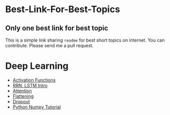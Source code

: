 # Best-Link-For-Best-Topics
## Only one best link for best topic
This is a simple link sharing `readme` for best short topics on internet. 
You can contribute. Please send me a pull request. 



# Deep Learning
- [Activation Functions](https://www.youtube.com/watch?v=9vB5nzrL4hY)
- [RRN, LSTM Intro](http://colah.github.io/posts/2015-08-Understanding-LSTMs/)
- [Attention](https://www.youtube.com/watch?v=W2rWgXJBZhU&pbjreload=10)
- [Flattening](https://www.superdatascience.com/convolutional-neural-networks-cnn-step-3-flattening/)
- [Dropout](https://medium.com/@amarbudhiraja/https-medium-com-amarbudhiraja-learning-less-to-learn-better-dropout-in-deep-machine-learning-74334da4bfc5)
- [Python Numpy Tutorial](http://cs231n.github.io/python-numpy-tutorial/)



